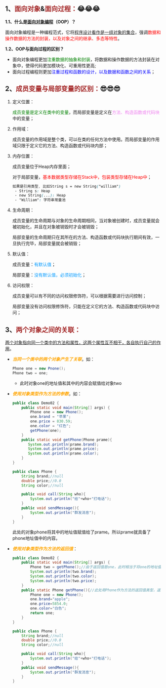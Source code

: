 ## 1、<span style="color:brown">面向对象</span>&<span style="color:brown">面向过程：</span>😂😂😂

**1.1、什么是<u>面向对象编程</u>（OOP）？**

​		面向对象编程是一种编程范式，它将<u>程序设计看作是一组对象的集合</u>，强调<span style="color:red">数据和操作数据的方法的封装，以及对象之间的继承、多态等特性</span>。

**1.2、OOP与面向过程的区别？**

- 面向对象编程更加<span style="color:green">注重数据的抽象和封装</span>，将数据和操作数据的方法封装在对象中，使得代码更加模块化、可重用性更高;
- 面向过程编程则更加<span style="color:blue">注重过程和函数的设计，以及数据和函数之间的关系</span>；



## 2、<span style="color:brown">成员变量与局部变量的区别：</span>😎😎😎

1. 定义位置：

   <span style="color:green">成员变量是定义在类中的变量</span>，而局部变量是定义在<span style="color:violet">方法、构造函数或代码块</span>中的变量；

2. 作用域：

   成员变量的作用域是整个类，可以在类的任何方法中使用。而局部变量的作用域只限于定义它的方法、构造函数或代码块内部；

4. 内存位置：

   成员变量位于Heap内存里面；

   对于局部变量，<span style="color:red">基本数据类型存储在Stack中，包装类型存储在Heap中</span>；

   ```scss
   如果是引用类型, 比如String s = new String("william")
   	- String s: Heap
   	- new String(...): Heap
   	- "William": 字符串常量池
   ```
   
5. 生命周期：

   成员变量的生命周期与对象的生命周期相同，当对象被创建时，成员变量就会被初始化，并且在对象被销毁时才会被销毁；

   局部变量的生命周期只在其所在的方法、构造函数或代码块执行期间有效，一旦执行完毕，局部变量就会被销毁；

5. 默认值：

   成员变量：<font color="#0099ff">有默认值</font>；

   局部变量：<font color="#0099ff">没有默认值，必须初始化</font>；

6. 访问权限：

   成员变量可以有不同的访问权限修饰符，可以根据需要进行访问控制；

   局部变量没有访问权限修饰符，只能在定义它的方法、构造函数或代码块中访问；



## 3、<span style="color:brown">两个对象之间的关联：</span>

<u>两个对象指向同一个类中的方法和属性，这两个属性互不相干，各自执行自己的作用</u>。

- <span style ='color:orange'>***当同一个类中的两个对象产生了关联***</span>，如：

  ```java
  Phone one = new Pnone();
  Phone two = one;
  ```

  - 此时对象one的地址值和其中的内容会赋值给对象two

- <span style='color:orange'>***使用对象类型作为方法的参数***</span>，如：

  ```java
  public class Demo02 {
      public static void main(String[] args) {
          Phone one = new Phone();
          one.brand = "苹果";
          one.price = 830.59;
          one.color = "红色";
          getPhone(one);
      }
      public static void getPhone(Phone prame){
         System.out.println(prame.brand);
         System.out.println(prame.price);
         System.out.println(prame.color);
      }
  }
  ```

  ```java
  public class Phone {
      String brand;//null
      double price;//0.0
      String color;//null
  
      public void call(String who){
          System.out.println("给"+who+"打电话");
      }
      public void sendMessage(){
          System.out.println("群发消息");
      }
  }
  ```

  此处的对象phone将其中的地址值赋值给了prame。所以prame就具备了phone地址值中的内容。

- <span style='color:orange'>***使用对象类型作为方法的返回值***</span>：

  ```java
  public class Demo02 {
      public static void main(String[] args) {
          Phone two = getPhone();//由于返回值是one，此时相当于将one的地址值赋值给two
          System.out.println(two.brand);
          System.out.println(two.color);
          System.out.println(two.price);
      }
      public static Phone getPhone(){//此处用Phone作为方法的返回值类型，返回是one
          Phone one = new Phone();
          one.brand="apple";
          one.price=5854.0;
          one.color="白色";
          return one;
      }
  }
  ```

  ```java
  public class Phone {
      String brand;//null
      double price;//0.0
      String color;//null
  
      public void call(String who){
          System.out.println("给"+who+"打电话");
      }
      public void sendMessage(){
          System.out.println("群发消息");
      }
  }
  ```
